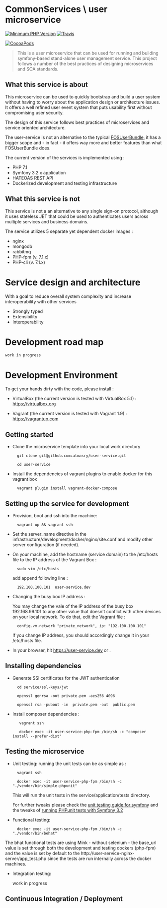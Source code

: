CommonServices \ user microservice
==================================
   
[![Minimum PHP Version](https://img.shields.io/badge/php-%3E=7.1-8892BF.svg?style=flat)](https://php.net/)   [![Travis](https://img.shields.io/travis/rust-lang/rust.svg)](https://github.com/almasry/user-service) 

[![CocoaPods](https://img.shields.io/cocoapods/metrics/doc-percent/AFNetworking.svg)]() 

> This is a user microservice that can be used for running and building symfony-based stand-alone user management service. This project follows 
a number of the best practices of designing microservices and SOA standards. 


## What this service is about   

This microservice can be used to quickly bootstrap and build a user system without having to worry about the application design or architecture issues. 
It offers a well refined user event system that puts usability first without compromising user security.

The design of this service follows best practices of microservices and service oriented architecture. 

The user-service is not an alternative to the typical [FOSUserBundle](https://github.com/FriendsOfSymfony/FOSUserBundle), it has a bigger scope and - in fact - it offers way more and better features than what FOSUserBundle does.

The current version of the services is implemented using : 

* PHP 7.1
* Symfony 3.2.x application 
* HATEOAS REST API  
* Dockerized development and testing infrastructure


## What this service is not 

This service is not a an alternative to any single sign-on protocol, although it uses stateless JET that could be used to authenticates users across multiple services and business domains.  

The service utilizes 5 separate yet dependent docker images :

* nginx 
* mongodb
* rabbitmq
* PHP-fpm (v. 7.1.x)
* PHP-cli (v. 7.1.x)

        
Service design and architecture    
===============================
With a goal to reduce overall system complexity and increase interoperability with other services  

* Strongly typed
* Extensibility 
* Interoperability

Development road map     
====================

    work in progress 

    
Development Environment  
=========================

To get your hands dirty with the code, please install  :

- VirtualBox (the current version is tested with VirtualBox 5.1) :  https://virtualbox.org 

- Vagrant (the current version is tested with Vagrant 1.9) : https://vagrantup.com


## Getting started  

- Clone the microservice template into your local work directory 
  
        git clone git@github.com:almasry/user-service.git
        
        cd user-service 

- Install the dependencies of vagrant plugins to enable docker for this vagrant box 

        vagrant plugin install vagrant-docker-compose

    
## Setting up the service for development  

- Provision, boot and ssh into the machine:
        
        vagrant up && vagrant ssh
    
- Set the server_name directive in the infrastructure/development/docker/nginx/site.conf and modify other server configuration (if needed).

- On your machine, add the hostname (service domain) to the /etc/hosts file to the IP address of the Vagrant Box :
 
        sudo vim /etc/hosts 
        
    add append following line :
        
        192.100.100.101  user-service.dev 
        
- Changing the busy box IP address :     
    
    You may change the vale of the IP address of the busy box 192.168.99.101 to any other value that doesn't conflict with other devices on your local network. To do that, edit the Vagrant file : 
     
        config.vm.network "private_network", ip: "192.100.100.101"

    If you change IP address, you should accordingly change it in your /etc/hosts file.
        
-    In your browser, hit https://user-service.dev or .  


## Installing dependencies 

- Generate SSl certificates for the JWT authentication 

        cd service/ssl-keys/jwt

        openssl genrsa -out private.pem -aes256 4096
            
        openssl rsa -pubout -in  private.pem -out  public.pem
            

-    Install composer dependencies :
     
            vagrant ssh 
            
            docker exec -it user-service-php-fpm /bin/sh -c "composer install --prefer-dist"


## Testing the microservice   

- Unit testing: running the unit tests can be as simple as : 

        vagrant ssh 
            
        docker exec -it user-service-php-fpm /bin/sh -c "./vendor/bin/simple-phpunit"

    This will run the unit tests in the  service/application/tests directory.
    
    For further tweaks please check the [unit testing guide for symfony](http://symfony.com/doc/current/create_framework/unit_testing.html) and the tweaks of [running PHPunit tests with Symfony 3.2](http://symfony.com/blog/how-to-solve-phpunit-issues-in-symfony-3-2-applications) 
    

- Functional testing: 
    
                
        docker exec -it user-service-php-fpm /bin/sh -c "./vendor/bin/behat"


The bhat functional tests are using Mink - without selenium - the base_url value is set through both the development and testing dockers (php-fpm) and the value is set by default to the http://user-service-nginx-server/app_test.php  since the tests are run internally across the docker machines.
    
    
- Integration testing: 
    
    work in progress 


## Continuous Integration / Deployment   
